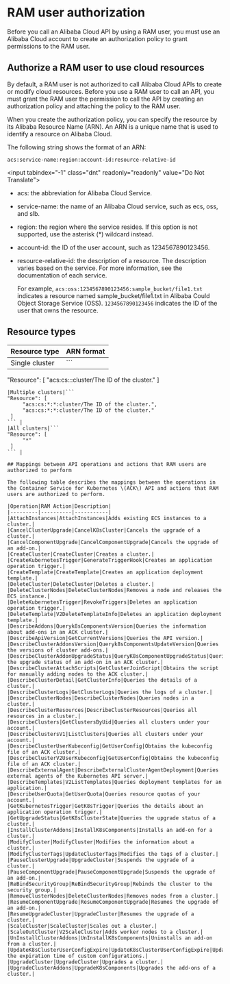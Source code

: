 # RAM user authorization

Before you call an Alibaba Cloud API by using a RAM user, you must use an Alibaba Cloud account to create an authorization policy to grant permissions to the RAM user.

## Authorize a RAM user to use cloud resources

By default, a RAM user is not authorized to call Alibaba Cloud APIs to create or modify cloud resources. Before you use a RAM user to call an API, you must grant the RAM user the permission to call the API by creating an authorization policy and attaching the policy to the RAM user.

When you create the authorization policy, you can specify the resource by its Alibaba Resource Name \(ARN\). An ARN is a unique name that is used to identify a resource on Alibaba Cloud.

The following string shows the format of an ARN:

```
acs:service-name:region:account-id:resource-relative-id
```

<input tabindex="-1" class="dnt" readonly="readonly" value="Do Not Translate"\>

-   acs: the abbreviation for Alibaba Cloud Service.
-   service-name: the name of an Alibaba Cloud service, such as ecs, oss, and slb.
-   region: the region where the service resides. If this option is not supported, use the asterisk \(\*\) wildcard instead.

-   account-id: the ID of the user account, such as 1234567890123456.

-   resource-relative-id: the description of a resource. The description varies based on the service. For more information, see the documentation of each service.

    For example, `acs:oss:1234567890123456:sample_bucket/file1.txt` indicates a resource named sample\_bucket/file1.txt in Alibaba Could Object Storage Service \(OSS\). `1234567890123456` indicates the ID of the user that owns the resource.


## Resource types

|Resource type|ARN format|
|-------------|----------|
|Single cluster|```
"Resource": [
     "acs:cs:*:*:cluster/The ID of the cluster."
 ]
``` |
|Multiple clusters|```
"Resource": [
     "acs:cs:*:*:cluster/The ID of the cluster.",
     "acs:cs:*:*:cluster/The ID of the cluster."
 ]
``` |
|All clusters|```
"Resource": [
     "*"
 ]
``` |

## Mappings between API operations and actions that RAM users are authorized to perform

The following table describes the mappings between the operations in the Container Service for Kubernetes \(ACK\) API and actions that RAM users are authorized to perform.

|Operation|RAM Action|Description|
|---------|----------|-----------|
|AttachInstances|AttachInstances|Adds existing ECS instances to a cluster.|
|CancelClusterUpgrade|CancelK8sCluster|Cancels the upgrade of a cluster.|
|CancelComponentUpgrade|CancelComponentUpgrade|Cancels the upgrade of an add-on.|
|CreateCluster|CreateCluster|Creates a cluster.|
|CreateKubernetesTrigger|GenerateTriggerHook|Creates an application operation trigger.|
|CreateTemplate|CreateTemplate|Creates an application deployment template.|
|DeleteCluster|DeleteCluster|Deletes a cluster.|
|DeleteClusterNodes|DeleteClusterNodes|Removes a node and releases the ECS instance.|
|DeleteKubernetesTrigger|RevokeTriggers|Deletes an application operation trigger.|
|DeleteTemplate|V2DeleteTemplateInfo|Deletes an application deployment template.|
|DescribeAddons|Queryk8sComponentsVersion|Queries the information about add-ons in an ACK cluster.|
|DescribeApiVersion|GetCurrentVersions|Queries the API version.|
|DescribeClusterAddonsVersion|Queryk8sComponentsUpdateVersion|Queries the versions of cluster add-ons.|
|DescribeClusterAddonUpgradeStatus|QueryK8sComponentUpgradeStatus|Queries the upgrade status of an add-on in an ACK cluster.|
|DescribeClusterAttachScripts|GetClusterJoinScript|Obtains the script for manually adding nodes to the ACK cluster.|
|DescribeClusterDetail|GetClusterInfo|Queries the details of a cluster.|
|DescribeClusterLogs|GetClusterLogs|Queries the logs of a cluster.|
|DescribeClusterNodes|DescribeClusterNodes|Queries nodes in a cluster.|
|DescribeClusterResources|DescribeClusterResources|Queries all resources in a cluster.|
|DescribeClusters|GetClustersByUid|Queries all clusters under your account.|
|DescribeClustersV1|ListClusters|Queries all clusters under your account.|
|DescribeClusterUserKubeconfig|GetUserConfig|Obtains the kubeconfig file of an ACK cluster.|
|DescribeClusterV2UserKubeconfig|GetUserConfig|Obtains the kubeconfig file of an ACK cluster.|
|DescribeExternalAgent|DescribeExternalClusterAgentDeployment|Queries external agents of the Kubernetes API server.|
|DescribeTemplates|V2ListTemplates|Queries deployment templates for an application.|
|DescribeUserQuota|GetUserQuota|Queries resource quotas of your account.|
|GetKubernetesTrigger|GetK8sTrigger|Queries the details about an application operation trigger.|
|GetUpgradeStatus|GetK8sClusterState|Queries the upgrade status of a cluster.|
|InstallClusterAddons|InstallK8sComponents|Installs an add-on for a cluster.|
|ModifyCluster|ModifyCluster|Modifies the information about a cluster.|
|ModifyClusterTags|UpdateClusterTags|Modifies the tags of a cluster.|
|PauseClusterUpgrade|UpgradeCluster|Suspends the upgrade of a cluster.|
|PauseComponentUpgrade|PauseComponentUpgrade|Suspends the upgrade of an add-on.|
|ReBindSecurityGroup|ReBindSecurityGroup|Rebinds the cluster to the security group.|
|RemoveClusterNodes|DeleteClusterNodes|Removes nodes from a cluster.|
|ResumeComponentUpgrade|ResumeComponentUpgrade|Resumes the upgrade of an add-on.|
|ResumeUpgradeCluster|UpgradeCluster|Resumes the upgrade of a cluster.|
|ScaleCluster|ScaleCluster|Scales out a cluster.|
|ScaleOutCluster|V2ScaleCluster|Adds worker nodes to a cluster.|
|UnInstallClusterAddons|UnInstallK8sComponents|Uninstalls an add-on from a cluster.|
|UpdateK8sClusterUserConfigExpire|UpdateK8sClusterUserConfigExpire|Updates the expiration time of custom configurations.|
|UpgradeCluster|UpgradeCluster|Upgrades a cluster.|
|UpgradeClusterAddons|UpgradeK8sComponents|Upgrades the add-ons of a cluster.|

